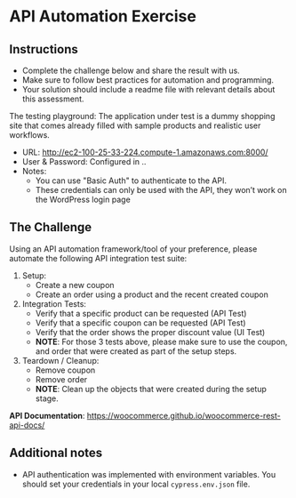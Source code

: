 # API Automation Exercise

## Instructions
* Complete the challenge below and share the result with us.
* Make sure to follow best practices for automation and programming.
* Your solution should include a readme file with relevant details about this assessment.


The testing playground:
The application under test is a dummy shopping site that comes already filled with sample products and realistic user workflows.
* URL: http://ec2-100-25-33-224.compute-1.amazonaws.com:8000/ 
* User & Password: Configured in ..
* Notes: 
    * You can use "Basic Auth" to authenticate to the API.
    * These credentials can only be used with the API, they won’t work on the WordPress login page



## The Challenge

Using an API automation framework/tool of your preference, please automate the following API integration test suite:

1. Setup:
    * Create a new coupon
    * Create an order using a product and the recent created coupon
2. Integration Tests:
    * Verify that a specific product can be requested (API Test)
    * Verify that a specific coupon can be requested (API Test) 
    * Verify that the order shows the proper discount value (UI Test)
    * **NOTE**: For those 3 tests above, please make sure to use the coupon, and order that were created as part of the setup steps.
3. Teardown / Cleanup:
    * Remove coupon
    * Remove order
    * **NOTE**: Clean up the objects that were created during the setup stage.

**API Documentation**:
https://woocommerce.github.io/woocommerce-rest-api-docs/


## Additional notes

* API authentication was implemented with environment variables. You should set your credentials in your local `cypress.env.json` file. 